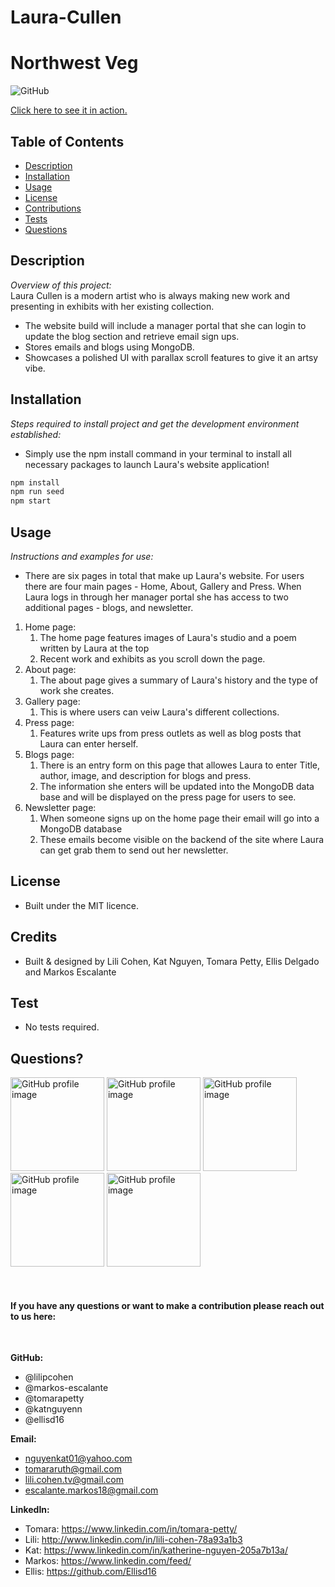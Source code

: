 # Laura-Cullen

# Northwest Veg
  
![GitHub](https://img.shields.io/badge/license-MIT-green)

<a href="https://laura-cullen.herokuapp.com/">Click here to see it in action.</a>

## Table of Contents
* [Description](#description)
* [Installation](#installation)
* [Usage](#usage)
* [License](#license)
* [Contributions](#contributions)
* [Tests](#tests)
* [Questions](#questions)

## Description 
*Overview of this project:* <br>
Laura Cullen is a modern artist who is always making new work and presenting in exhibits with her existing collection. 
* The website build will include a manager portal that she can login to update the blog section and retrieve email sign ups. 
* Stores emails and blogs using MongoDB. 
* Showcases a polished UI with parallax scroll features to give it an artsy vibe.


## Installation
*Steps required to install project and get the development environment established:*
* Simply use the npm install command in your terminal to install all necessary packages to launch Laura's website application!

```bash
npm install
npm run seed
npm start
```

## Usage
*Instructions and examples for use:* 
* There are six pages in total that make up Laura's website. For users there are four main pages - Home, About, Gallery and Press. When Laura logs in through her manager portal she has access to two additional pages - blogs, and newsletter.  
1. Home page:
    1. The home page features images of Laura's studio and a poem written by Laura at the top
    2. Recent work and exhibits as you scroll down the page. 
2. About page:
    1. The about page gives a summary of Laura's history and the type of work she creates. 
3. Gallery page:
    1. This is where users can veiw Laura's different collections. 
4. Press page:
    1. Features write ups from press outlets as well as blog posts that Laura can enter herself. 
5. Blogs page:
     1. There is an entry form on this page that allowes Laura to enter Title, author, image, and description for blogs and press.
     2. The information she enters will be updated into the MongoDB data base and will be displayed on the press page for users to see.
6. Newsletter page:
     1. When someone signs up on the home page their email will go into a MongoDB database
     2. These emails become visible on the backend of the site where Laura can get grab them to send out her newsletter.

## License 
* Built under the MIT licence.

## Credits
* Built & designed by Lili Cohen, Kat Nguyen, Tomara Petty, Ellis Delgado and Markos Escalante

## Test
* No tests required. 

## Questions?
<p float="left">
<img src="https://avatars0.githubusercontent.com/u/65513543?s=460&u=20bf726727263d5c2cb42b357ae261aff2a38e6e&v=4" alt="GitHub profile image" width="150">
<img src="https://avatars.githubusercontent.com/u/69019881?s=460&u=6854268124a5fbb368c638a74662e170b27b5e15&v=4" alt="GitHub profile image" width="150">
<img src="https://avatars.githubusercontent.com/u/70539107?s=460&u=19c6e1600b5f4d010ab5ab4f3527e2dcf96a1b2f&v=4" alt="GitHub profile image" width="150">
<img src="https://avatars.githubusercontent.com/u/71291602?s=460&u=0a57edde8d1542a08429d187f505e985f42d434b&v=4" alt="GitHub profile image" width="150">
<img src="https://avatars.githubusercontent.com/u/70980600?v=4" alt="GitHub profile image" width="150">
</p>
<br>

#### If you have any questions or want to make a contribution please reach out to us here:
<br>

**GitHub:**  
* @lilipcohen 
* @markos-escalante 
* @tomarapetty
* @katnguyenn 
* @ellisd16 <br>

**Email:** 
* nguyenkat01@yahoo.com
* tomararuth@gmail.com 
* lili.cohen.tv@gmail.com 
* escalante.markos18@gmail.com <br>

**LinkedIn:** 
* Tomara: https://www.linkedin.com/in/tomara-petty/ 
* Lili: http://www.linkedin.com/in/lili-cohen-78a93a1b3 
* Kat: https://www.linkedin.com/in/katherine-nguyen-205a7b13a/ 
* Markos: https://www.linkedin.com/feed/
* Ellis: https://github.com/Ellisd16

